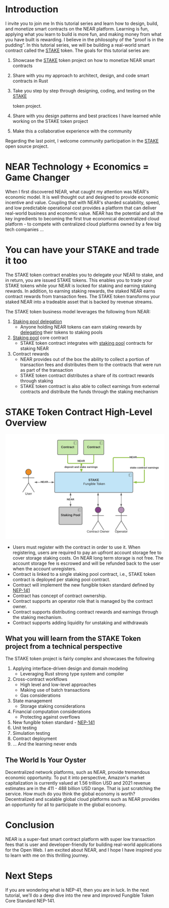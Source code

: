 # Introduction

I invite you to join me In this tutorial series and learn how to design, build, and monetize smart contracts on the NEAR platform. Learning is fun, applying what you learn to build is more fun, and making money from what you have built is rewarding. I believe in the philosophy of the "proof is in the pudding". In this tutorial series, we will be building a real-world smart contract called the [STAKE](https://github.com/oysterpack/oysterpack-near-stake-token) token. The goals for this tutorial series are:

1. Showcase the [STAKE](https://github.com/oysterpack/oysterpack-near-stake-token) token project on how to monetize NEAR smart contracts
2. Share with you my approach to architect, design, and code smart contracts in Rust
3. Take you step by step through designing, coding, and testing on the [STAKE](https://github.com/oysterpack/oysterpack-near-stake-token) 

   token project.

4. Share with you design patterns and best practices I have learned while working on the STAKE token project
5. Make this a collaborative experience with the community

Regarding the last point, I welcome community participation in the [STAKE](https://github.com/oysterpack/oysterpack-near-stake-token) open source project.

# NEAR Technology + Economics = Game Changer

When I first discovered NEAR, what caught my attention was NEAR's economic model. It is well thought out and designed to provide economic incentive and value. Coupling that with NEAR's sharded scalability, speed, and low predictable operational cost provides a platform that can deliver real-world business and economic value. NEAR has the potential and all the key ingredients to becoming the first true economical decentralized cloud platform - to compete with centralized cloud platforms owned by a few big tech companies ...

# You can have your STAKE and trade it too

The STAKE token contract enables you to delegate your NEAR to stake, and in return, you are issued STAKE tokens. This enables you to trade your STAKE tokens while your NEAR is locked for staking and earning staking rewards. In addition, to earning staking rewards, the staked NEAR earns contract rewards from transaction fees. The STAKE token transforms your staked NEAR into a tradeable asset that is backed by revenue streams.

The STAKE token business model leverages the following from NEAR:

1. [Staking pool delegation](https://docs.near.org/docs/validator/delegation#staking-pool-delegation)
   * Anyone holding NEAR tokens can earn staking rewards by [delegating](https://docs.near.org/docs/validator/staking-overview#for-delegators) their tokens to staking pools
2. [Staking pool](https://github.com/near/core-contracts/tree/master/staking-pool) core contract
   * STAKE token contract integrates with [staking pool](https://github.com/near/core-contracts/tree/master/staking-pool) contracts for staking NEAR
3. Contract rewards
   * NEAR provides out of the box the ability to collect a portion of transaction fees and distributes them to the contracts that were run as part of the transaction
   * STAKE token contract distributes a share of its contract rewards through staking
   * STAKE token contract is also able to collect earnings from external contracts and distribute the funds through the staking mechanism

# STAKE Token Contract High-Level Overview

![](../../assets/oysterpack-near-stake-token-overview-1-.png)

* Users must register with the contract in order to use it. When registering, users are required to pay an upfront account storage fee to cover storage staking costs. On NEAR long term storage is not free. The account storage fee is escrowed and will be refunded back to the user when the account unregisters.
* Contract is linked to a single staking pool contract, i.e., STAKE token contract is deployed per staking pool contract.
* Contract will implement the new fungible token standard defined by [NEP-141](https://github.com/near/NEPs/discussions/146)
* Contract has concept of contract ownership.
* Contract supports an operator role that is managed by the contract owner.
* Contract supports distributing contract rewards and earnings through the staking mechanism.
* Contract supports adding liquidity for unstaking and withdrawals

## What you will learn from the STAKE Token project from a technical perspective

The STAKE token project is fairly complex and showcases the following

1. Applying interface-driven design and domain modeling 
   * Leveraging Rust strong type system and compiler 
2. Cross-contract workflows
   * High level and low-level approaches
   * Making use of batch transactions
   * Gas considerations
3. State management
   * Storage staking considerations
4. Financial computation considerations
   * Protecting against overflows
5. New fungible token standard - [NEP-141](https://github.com/near/NEPs/discussions/146)
6. Unit testing
7. Simulation testing
8. Contract deployment
9. ... And the learning never ends

## The World Is Your Oyster

Decentralized network platforms, such as NEAR, provide tremendous economic opportunity. To put it into perspective, Amazon's market capitalization is currently valued at 1.56 trillion USD and 2021 revenue estimates are in the 411 - 488 billion USD range. That is just scratching the service. How much do you think the global economy is worth? Decentralized and scalable global cloud platforms such as NEAR provides an opportunity for all to participate in the global economy.

# Conclusion

NEAR is a super-fast smart contract platform with super low transaction fees that is user and developer-friendly for building real-world applications for the Open Web. I am excited about NEAR, and I hope I have inspired you to learn with me on this thrilling journey.

# Next Steps

If you are wondering what is NEP-41, then you are in luck. In the next tutorial, we'll do a deep dive into the new and improved Fungible Token Core Standard NEP-141.

